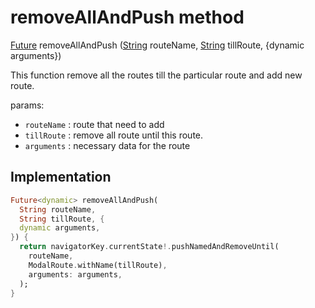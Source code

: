 


# removeAllAndPush method








[Future](https://api.flutter.dev/flutter/dart-async/Future-class.html) removeAllAndPush
([String](https://api.flutter.dev/flutter/dart-core/String-class.html) routeName, [String](https://api.flutter.dev/flutter/dart-core/String-class.html) tillRoute, \{dynamic arguments})





<p>This function remove all the routes till the particular route and add new route.</p>
<p>params:</p>
<ul>
<li><code>routeName</code> : route that need to add</li>
<li><code>tillRoute</code> : remove all route until this route.</li>
<li><code>arguments</code> : necessary data for the route</li>
</ul>



## Implementation

```dart
Future<dynamic> removeAllAndPush(
  String routeName,
  String tillRoute, {
  dynamic arguments,
}) {
  return navigatorKey.currentState!.pushNamedAndRemoveUntil(
    routeName,
    ModalRoute.withName(tillRoute),
    arguments: arguments,
  );
}
```







